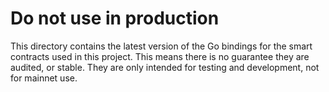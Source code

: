 # Do not use in production

This directory contains the latest version of the Go bindings for the smart contracts used in this project. 
This means there is no guarantee they are audited, or stable. 
They are only intended for testing and development, not for mainnet use.